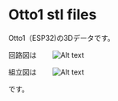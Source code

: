 # Otto1 stl files

Otto1（ESP32)の3Dデータです。　　

回路図は　　
![Alt text](https://github.com/pass810/Otto1_stl/blob/master/circuit%20diagram.jpg "Circuit diagram")

組立図は　　
![Alt text](https://github.com/pass810/Otto1_stl/blob/master/assembly%20drawing.jpg "Assembly drawing")

です。

